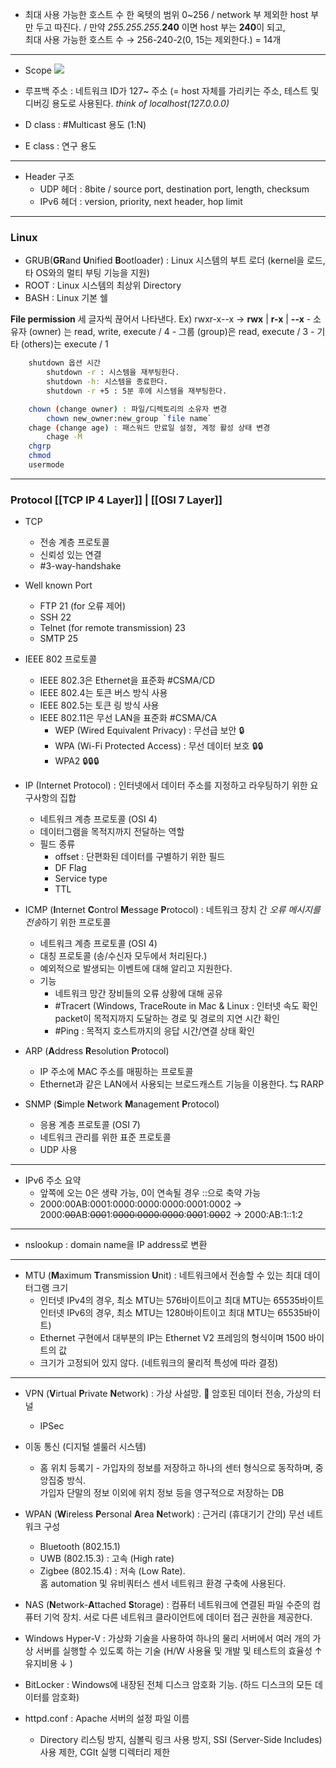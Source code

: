 - 최대 사용 가능한 호스트 수 
한 옥텟의 범위 0~256 / network 부 제외한 host 부만 두고 따진다. / 만약 *255.255.255*.**240** 이면 host 부는 **240**이 되고, <br/> 최대 사용 가능한 호스트 수 &rarr; 256-240-2(0, 15는 제외한다.) = 14개
---
- Scope
![](https://oopy.lazyrockets.com/api/v2/notion/image?src=https%3A%2F%2Fs3-us-west-2.amazonaws.com%2Fsecure.notion-static.com%2F1c258152-1b69-4be3-8095-8b106095b8ce%2FUntitled.png&blockId=cf328cad-28e7-48cb-bc31-d5c191ed8f4e)

- 루프백 주소 : 네트워크 ID가 127~ 주소 (= host 자체를 가리키는 주소, 테스트 및 디버깅 용도로 사용된다. *think of localhost(127.0.0.0)*
- D class : #Multicast 용도 (1:N)
- E class : 연구 용도
---
- Header 구조
	- UDP 헤더 : 8bite / source port, destination port, length, checksum
	- IPv6 헤더 : version, priority, next header, hop limit
---
### Linux
- GRUB(**GR**and **U**nified **B**ootloader) : Linux 시스템의 부트 로더 (kernel을 로드, 타 OS와의 멀티 부팅 기능을 지원)
 - ROOT : Linux 시스템의 최상위 Directory
 - BASH : Linux 기본 쉘

**File permission** 
세 글자씩 끊어서 나타낸다.
Ex) rwxr-x--x &rarr; **rwx** | **r-x** | **--x**
	- 소유자 (owner) 는 read, write, execute / 4
	- 그룹 (group)은 read, execute / 3
	- 기타 (others)는 execute / 1

```bash
	shutdown 옵션 시간
		shutdown -r : 시스템을 재부팅한다.
		shutdown -h: 시스템을 종료한다.
		shutdown -r +5 : 5분 후에 시스템을 재부팅한다.

	chown (change owner) : 파일/디렉토리의 소유자 변경
		chown new_owner:new_group `file name`
	chage (change age) : 패스워드 만료일 설정, 계정 활성 상태 변경
		chage -M 
	chgrp
	chmod
	usermode
```
---
### Protocol [[TCP IP 4 Layer]] | [[OSI 7 Layer]]

- TCP
	- 전송 계층 프로토콜
	- 신뢰성 있는 연결
	- #3-way-handshake 

- Well known Port
	- FTP 21 (for 오류 제어)
	- SSH 22
	- Telnet (for remote transmission) 23
	- SMTP 25

 - IEEE 802 프로토콜
	- IEEE 802.3은 Ethernet을 표준화 #CSMA/CD
	- IEEE 802.4는 토큰 버스 방식 사용
	- IEEE 802.5는 토큰 링 방식 사용
	- IEEE 802.11은 무선 LAN을 표준화 #CSMA/CA
		- WEP (Wired Equivalent Privacy) : 무선급 보안 🔒
		- WPA (Wi-Fi Protected Access) : 무선 데이터 보호 🔒🔒
		- WPA2 🔒🔒🔒

- IP (Internet Protocol) : 인터넷에서 데이터 주소를 지정하고 라우팅하기 위한 요구사항의 집합
	- 네트워크 계층 프로토콜 (OSI 4)
	- 데이터그램을 목적지까지 전달하는 역할
	- 필드 종류 
		- offset : 단편화된 데이터를 구별하기 위한 필드
		- DF Flag
		- Service type
		- TTL
			
- ICMP (**I**nternet **C**ontrol **M**essage **P**rotocol) : 네트워크 장치 간 *오류 메시지를 전송*하기 위한 프로토콜
	- 네트워크 계층 프로토콜 (OSI 4)
	- 대칭 프로토콜 (송/수신자 모두에서 처리된다.)
	- 예외적으로 발생되는 이벤트에 대해 알리고 지원한다.
	- 기능 
		- 네트워크 망간 장비들의 오류 상황에 대해 공유
		- #Tracert (Windows, TraceRoute in Mac & Linux : 인터넷 속도 확인<br/>packet이 목적지까지 도달하는 경로 및 경로의 지연 시간 확인
		- #Ping : 목적지 호스트까지의 응답 시간/연결 상태 확인

- ARP (**A**ddress **R**esolution **P**rotocol) 
	- IP 주소에 MAC 주소를 매핑하는 프로토콜 
	- Ethernet과 같은 LAN에서 사용되는 브로드캐스트 기능을 이용한다. &lrarr; RARP
- SNMP (**S**imple **N**etwork **M**anagement **P**rotocol) 
	- 응용 계층 프로토콜 (OSI 7)
	- 네트워크 관리를 위한 표준 프로토콜
	- UDP 사용

---
- IPv6 주소 요약
	- 앞쪽에 오는 0은 생략 가능, 0이 연속될 경우 ::으로 축약 가능
	- 2000:00AB:0001:0000:0000:0000:0001:0002 &rarr; 2000:~~00~~AB:~~000~~1:~~0000:0000:0000~~:~~000~~1:~~000~~2 &rarr; 2000:AB:1::1:2
---
- nslookup : domain name을 IP address로 변환
---
- MTU (**M**aximum **T**ransmission **U**nit) : 네트워크에서 전송할 수 있는 최대 데이터그램 크기 
	- 인터넷 IPv4의 경우, 최소 MTU는 576바이트이고 최대 MTU는 65535바이트 <br/> 인터넷 IPv6의 경우, 최소 MTU는 1280바이트이고 최대 MTU는 65535바이트)
	- Ethernet 구현에서 대부분의 IP는 Ethernet V2 프레임의 형식이며 1500 바이트의 값
	- 크기가 고정되어 있지 않다. (네트워크의 물리적 특성에 따라 결정)

---
- VPN (**V**irtual **P**rivate **N**etwork) : 가상 사설망. 🔑 암호된 데이터 전송, 가상의 터널
	- IPSec

- 이동 통신 (디지털 셀룰러 시스템)
	- 홈 위치 등록기 - 가입자의 정보를 저장하고 하나의 센터 형식으로 동작하며, 중앙집중 방식. <br/> 가입자 단말의 정보 이외에 위치 정보 등을 영구적으로 저장하는 DB

- WPAN (**W**ireless **P**ersonal **A**rea **N**etwork) : 근거리 (휴대기기 간의) 무선 네트워크 구성
	- Bluetooth (802.15.1)
	- UWB (802.15.3) : 고속 (High rate)
	- Zigbee (802.15.4) : 저속 (Low Rate). <br/> 홈 automation 및 유비쿼터스 센서 네트워크 환경 구축에 사용된다.

- NAS (**N**etwork-**A**ttached **S**torage) : 컴퓨터 네트워크에 연결된 파일 수준의 컴퓨터 기억 장치. 서로 다른 네트워크 클라이언트에 데이터 접근 권한을 제공한다.
- Windows Hyper-V : 가상화 기술을 사용하여 하나의 물리 서버에서 여러 개의 가상 서버를 실행할 수 있도록 하는 기술 (H/W 사용율 및 개발 및 테스트의 효율성 &uarr; 유지비용 &darr; )
- BitLocker : Windows에 내장된 전체 디스크 암호화 기능. (하드 디스크의 모든 데이터를 암호화)
- httpd.conf : Apache 서버의 설정 파일 이름
	- Directory 리스팅 방지, 심볼릭 링크 사용 방지, SSI (Server-Side Includes) 사용 제한, CGIt 실행 디렉터리 제한